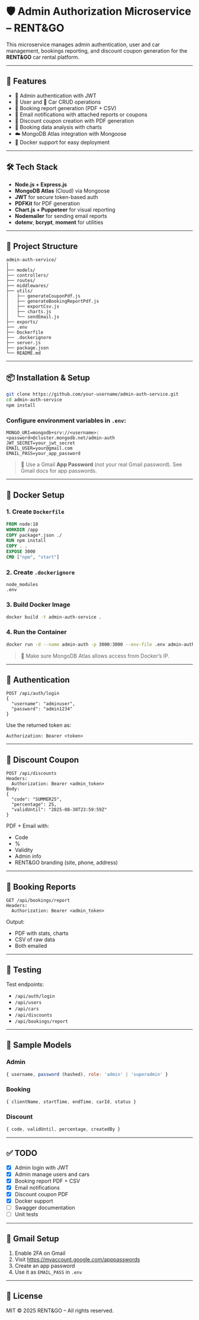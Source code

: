 # 🛡️ Admin Authorization Microservice – RENT&GO

This microservice manages admin authentication, user and car management, bookings reporting, and discount coupon generation for the **RENT&GO** car rental platform.

---

## 🚀 Features

- 🔐 Admin authentication with JWT
- 👥 User and 🚗 Car CRUD operations
- 📄 Booking report generation (PDF + CSV)
- 📧 Email notifications with attached reports or coupons
- 🎁 Discount coupon creation with PDF generation
- 🧠 Booking data analysis with charts
- ☁️ MongoDB Atlas integration with Mongoose
- 🐳 Docker support for easy deployment

---

## 🛠️ Tech Stack

- **Node.js + Express.js**
- **MongoDB Atlas** (Cloud) via Mongoose
- **JWT** for secure token-based auth
- **PDFKit** for PDF generation
- **Chart.js + Puppeteer** for visual reporting
- **Nodemailer** for sending email reports
- **dotenv**, **bcrypt**, **moment** for utilities

---

## 📁 Project Structure

```
admin-auth-service/
│
├── models/
├── controllers/
├── routes/
├── middlewares/
├── utils/
│   ├── generateCouponPdf.js
│   ├── generateBookingReportPdf.js
│   ├── exportCsv.js
│   ├── charts.js
│   └── sendEmail.js
├── exports/
├── .env
├── Dockerfile
├── .dockerignore
├── server.js
├── package.json
└── README.md
```

---

## 📦 Installation & Setup

```bash
git clone https://github.com/your-username/admin-auth-service.git
cd admin-auth-service
npm install
```

### Configure environment variables in `.env`:

```
MONGO_URI=mongodb+srv://<username>:<password>@cluster.mongodb.net/admin-auth
JWT_SECRET=your_jwt_secret
EMAIL_USER=your@gmail.com
EMAIL_PASS=your_app_password
```

> 🔐 Use a Gmail **App Password** (not your real Gmail password). See Gmail docs for app passwords.

---

## 🐳 Docker Setup

### 1. Create `Dockerfile`

```Dockerfile
FROM node:18
WORKDIR /app
COPY package*.json ./
RUN npm install
COPY . .
EXPOSE 3000
CMD ["npm", "start"]
```

### 2. Create `.dockerignore`

```
node_modules
.env
```

### 3. Build Docker Image

```bash
docker build -t admin-auth-service .
```

### 4. Run the Container

```bash
docker run -d --name admin-auth -p 3000:3000 --env-file .env admin-auth-service
```

> 📝 Make sure MongoDB Atlas allows access from Docker’s IP.

---

## 🔐 Authentication

```http
POST /api/auth/login
{
  "username": "adminuser",
  "password": "admin1234"
}
```

Use the returned token as:

```
Authorization: Bearer <token>
```

---

## 🎁 Discount Coupon

```http
POST /api/discounts
Headers:
  Authorization: Bearer <admin_token>
Body:
{
  "code": "SUMMER25",
  "percentage": 25,
  "validUntil": "2025-08-30T23:59:59Z"
}
```

PDF + Email with:

- Code
- %
- Validity
- Admin info
- RENT&GO branding (site, phone, address)

---

## 📄 Booking Reports

```http
GET /api/bookings/report
Headers:
  Authorization: Bearer <admin_token>
```

Output:

- PDF with stats, charts
- CSV of raw data
- Both emailed

---

## 🧪 Testing

Test endpoints:

- `/api/auth/login`
- `/api/users`
- `/api/cars`
- `/api/discounts`
- `/api/bookings/report`

---

## 🧬 Sample Models

### Admin

```js
{ username, password (hashed), role: 'admin' | 'superadmin' }
```

### Booking

```js
{ clientName, startTime, endTime, carId, status }
```

### Discount

```js
{ code, validUntil, percentage, createdBy }
```

---

## ✅ TODO

- [x] Admin login with JWT
- [x] Admin manage users and cars
- [x] Booking report PDF + CSV
- [x] Email notifications
- [x] Discount coupon PDF
- [x] Docker support
- [ ] Swagger documentation
- [ ] Unit tests

---

## 📧 Gmail Setup

1. Enable 2FA on Gmail
2. Visit https://myaccount.google.com/apppasswords
3. Create an app password
4. Use it as `EMAIL_PASS` in `.env`

---

## 📜 License

MIT © 2025 RENT&GO – All rights reserved.
